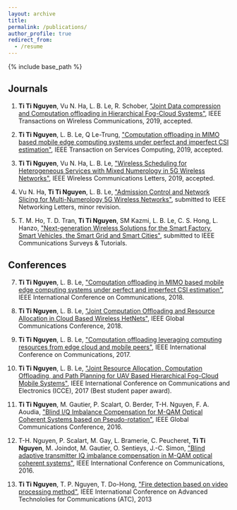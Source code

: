 ```yaml
---
layout: archive
title: 
permalink: /publications/
author_profile: true
redirect_from:
  - /resume
---
```


{% include base_path %}

Journals
---

1. **Ti Ti Nguyen**, Vu N. Ha, L. B. Le, R. Schober, ["Joint Data compression and Computation offloading in Hierarchical Fog-Cloud Systems"](https://ieeexplore.ieee.org/document/8859632), IEEE Transactions on Wireless Communications, 2019, accepted.

2. **Ti Ti Nguyen**, L. B. Le, Q Le-Trung, ["Computation offloading in MIMO based mobile edge computing systems under perfect and imperfect CSI estimation"](https://ieeexplore.ieee.org/abstract/document/8611210), IEEE Transaction on Services Computing, 2019, accepted.

3. **Ti Ti Nguyen**, Vu N. Ha, L. B. Le, ["Wireless Scheduling for Heterogeneous Services with Mixed Numerology in 5G Wireless Networks"](https://ieeexplore.ieee.org/stamp/stamp.jsp?arnumber=8894494), IEEE Wireless Communications Letters, 2019, accepted.

4. Vu N. Ha, **Ti Ti Nguyen**, L. B. Le, ["Admission Control and Network Slicing for Multi-Numerology 5G Wireless Networks"](https://ieeexplore.ieee.org/stamp/stamp.jsp?arnumber=8932576), submitted to IEEE Networking Letters, minor revision.

5. T. M. Ho, T. D. Tran, **Ti Ti Nguyen**, SM Kazmi, L. B. Le, C. S. Hong, L. Hanzo, ["Next-generation Wireless Solutions for the Smart Factory, Smart Vehicles, the Smart Grid and Smart Cities"](https://arxiv.org/pdf/1907.10102.pdf), submitted to IEEE Communications Surveys & Tutorials.



Conferences
---
7. **Ti Ti Nguyen**, L. B. Le, ["Computation offloading in MIMO based mobile edge computing systems under perfect and imperfect CSI estimation"](https://ieeexplore.ieee.org/document/8422274), IEEE International Conference on Communications, 2018.

6. **Ti Ti Nguyen**, L. B. Le, ["Joint Computation Offloading and Resource Allocation in Cloud Based Wireless HetNets"](https://ieeexplore.ieee.org/abstract/document/8254705), IEEE Global Communications Conference, 2018.

5. **Ti Ti Nguyen**, L. B. Le, ["Computation offloading leveraging computing resources from edge cloud and mobile peers"](https://ieeexplore.ieee.org/abstract/document/7997138), IEEE International Conference on Communications, 2017.

4. **Ti Ti Nguyen**, L. B. Le, ["Joint Resource Allocation, Computation Offloading, and Path Planning for UAV Based Hierarchical Fog-Cloud Mobile Systems"](https://ieeexplore.ieee.org/stamp/stamp.jsp?arnumber=8465572), IEEE International Conference on Communications and Electronics (ICCE), 2017 (Best student paper award).

3. **Ti Ti Nguyen**, M. Gautier, P. Scalart, O. Berder, T-H. Nguyen, F. A. Aoudia, ["Blind I/Q Imbalance Compensation for M-QAM Optical Coherent Systems based on Pseudo-rotation"](https://ieeexplore.ieee.org/abstract/document/7841633), IEEE Global Communications Conference, 2016.

2. T-H. Nguyen, P. Scalart, M. Gay, L. Bramerie, C. Peucheret,  **Ti Ti Nguyen**, M. Joindot, M. Gautier, O. Sentieys, J.-C. Simon, ["Blind adaptive transmitter IQ imbalance compensation in M-QAM optical coherent systems"](https://ieeexplore.ieee.org/abstract/document/7510925), IEEE International Conference on Communications, 2016.

1. **Ti Ti Nguyen**, T. P. Nguyen, T. Do-Hong, ["Fire detection based on video processing method"](https://ieeexplore.ieee.org/abstract/document/6698087), IEEE International Conference on Advanced Technololies for Communications (ATC), 2013

